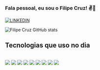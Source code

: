 ### Fala pessoal, eu sou o Filipe Cruz! ✌🌈

[![LINKEDIN](https://img.shields.io/badge/LinkedIn-0077B5?style=for-the-badge&logo=linkedin&logoColor=white)](https://www.linkedin.com/in/filipecruz1234/)

![Filipe Cruz GitHub stats](https://github-readme-stats.vercel.app/api?username=filipenq&show_icons=true&theme=dark)

## Tecnologias que uso no dia

<div style="display: inline_block"><br/>
    <img align="center"  src="https://img.shields.io/badge/Python-3776AB?style=for-the-badge&logo=python&logoColor=white" />
    <img align="center"  src ="https://img.shields.io/badge/R-276DC3?style=for-the-badge&logo=r&logoColor=white" />
    <img align="center"  src ="https://img.shields.io/badge/MySQL-00000F?style=for-the-badge&logo=mysql&logoColor=white" />
    <img align="center"  src ="https://img.shields.io/badge/PowerBI-F2C811?style=for-the-badge&logo=Power%20BI&logoColor=white" />
    <img align="center"  src ="https://img.shields.io/badge/Google_Cloud-4285F4?style=for-the-badge&logo=google-cloud&logoColor=white" />
    <img align="center"  src ="https://img.shields.io/badge/Microsoft_Office-D83B01?style=for-the-badge&logo=microsoft-office&logoColor=white"/>
    <img align="center"  src ="https://img.shields.io/badge/Microsoft_Excel-217346?style=for-the-badge&logo=microsoft-excel&logoColor=white"/>
    <img align="center"  src ="https://img.shields.io/badge/Microsoft_PowerPoint-B7472A?style=for-the-badge&logo=microsoft-powerpoint&logoColor=white"/>
    <img align="center"  src ="https://img.shields.io/badge/Microsoft_Word-2B579A?style=for-the-badge&logo=microsoft-word&logoColor=white"/>
</div>
